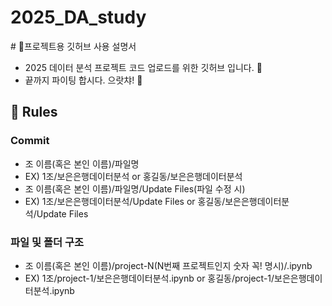# 2025_DA_study
﻿# 🌲프로젝트용 깃허브 사용 설명서
- 2025 데이터 분석 프로젝트 코드 업로드를 위한 깃허브 입니다. 🐜
- 끝까지 파이팅 합시다. 으랏챠! 💪
## 📏 Rules
### Commit
  - 조 이름(혹은 본인 이름)/파일명
  - EX) 1조/보은은행데이터분석 or 홍길동/보은은행데이터분석
  - 조 이름(혹은 본인 이름)/파일명/Update Files(파일 수정 시)
  - EX) 1조/보은은행데이터분석/Update Files or 홍길동/보은은행데이터분석/Update Files
### 파일 및 폴더 구조
  - 조 이름(혹은 본인 이름)/project-N(N번째 프로젝트인지 숫자 꼭! 명시)/.ipynb
  - EX) 1조/project-1/보은은행데이터분석.ipynb or 홍길동/project-1/보은은행데이터분석.ipynb
